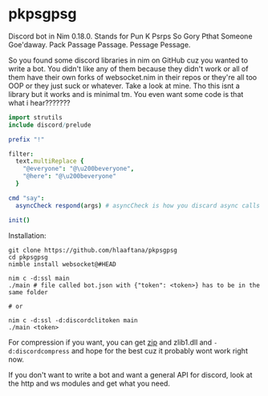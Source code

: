 # pkpsgpsg
Discord bot in Nim 0.18.0. Stands for Pun K Psrps So Gory Pthat Someone Goe'daway. Pack Passage Passage. Pessage Pessage.

So you found some discord libraries in nim on GitHub cuz you wanted to write a bot. You didn't like any of them because they didn't work or all of them have their own forks of websocket.nim in their repos or they're all too OOP or they just suck or whatever. Take a look at mine. Tho this isnt a library but it works and is minimal tm.
You even want some code is that what i hear???????

```nim
import strutils
include discord/prelude

prefix "!"

filter:
  text.multiReplace {
    "@everyone": "@\u200beveryone",
    "@here": "@\u200beveryone"
  }

cmd "say":
  asyncCheck respond(args) # asyncCheck is how you discard async calls

init()
```

Installation:

```
git clone https://github.com/hlaaftana/pkpsgpsg
cd pkpsgpsg
nimble install websocket@#HEAD

nim c -d:ssl main
./main # file called bot.json with {"token": <token>} has to be in the same folder

# or

nim c -d:ssl -d:discordclitoken main
./main <token>
```

For compression if you want, you can get [zip](https://github.com/nim-lang/zip) and zlib1.dll and `-d:discordcompress` and hope for the best cuz it probably wont work right now.

If you don't want to write a bot and want a general API for discord, look at the http and ws modules and get what you need.